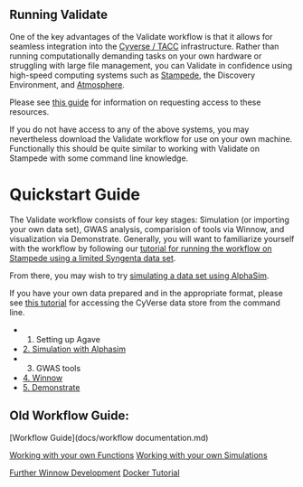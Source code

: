## Running Validate

One of the key advantages of the Validate workflow is that it allows for seamless integration into the [Cyverse / TACC](docs/Intro_to_CyVerse.md) infrastructure. Rather than running computationally demanding tasks on your own hardware or struggling with large file management, you can Validate in confidence using high-speed computing systems such as [Stampede](docs/Stampede-guide.md), the Discovery Environment, and [Atmosphere](docs/Validate_on_Atmosphere.md).

Please see [this guide](docs/Account-setup.md) for information on requesting access to these resources.

If you do not have access to any of the above systems, you may nevertheless download the Validate workflow for use on your own machine. Functionally this should be quite similar to working with Validate on Stampede with some command line knowledge.

# Quickstart Guide

The Validate workflow consists of four key stages: Simulation (or importing your own data set), GWAS analysis, comparision of tools via Winnow, and visualization via Demonstrate. Generally, you will want to familiarize yourself with the workflow by following our [tutorial for running the workflow on Stampede using a limited Syngenta data set](docs/syngenta_stampede.md).

From there, you may wish to try [simulating a data set using AlphaSim](docs/alphasim.md).

If you have your own data prepared and in the appropriate format, please see [this tutorial](docs/datastore.md) for accessing the CyVerse data store from the command line.

* 1. Setting up Agave
* [2. Simulation with Alphasim](docs/alphasim.md)
* 3. GWAS tools
* [4. Winnow](docs/Winnow.md)
* [5. Demonstrate](docs/Demonstrate.md)

## Old Workflow Guide:

[Workflow Guide](docs/workflow documentation.md) 

[Working with your own Functions](docs/Your_functions.md)
[Working with your own Simulations](docs/Your_sims.md)

[Further Winnow Development](docs/Winnow_develop.md)
[Docker Tutorial](docs/docker_info/Docker_Tutorial.md)


